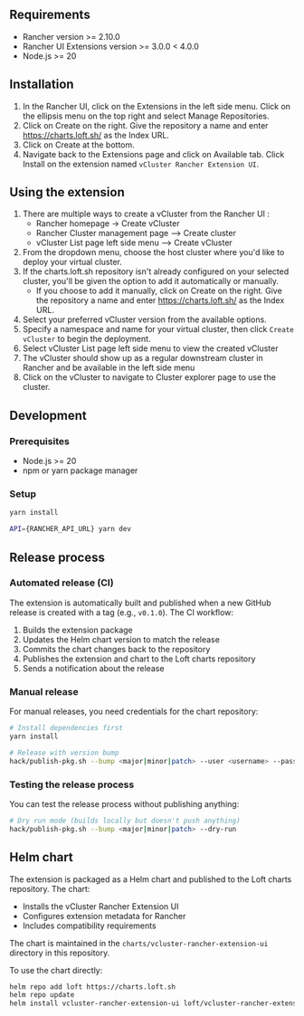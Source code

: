 ## Requirements

- Rancher version >= 2.10.0
- Rancher UI Extensions version >= 3.0.0 < 4.0.0
- Node.js >= 20

## Installation

1. In the Rancher UI, click on the Extensions in the left side menu. Click on the ellipsis menu on the top right and select Manage Repositories.
2. Click on Create on the right. Give the repository a name and enter https://charts.loft.sh/ as the Index URL.
3. Click on Create at the bottom.
4. Navigate back to the Extensions page and click on Available tab. Click Install on the extension named `vCluster Rancher Extension UI`.

## Using the extension

1. There are multiple ways to create a vCluster from the Rancher UI :
   - Rancher homepage -> Create vCluster
   - Rancher Cluster management page --> Create cluster
   - vCluster List page left side menu --> Create vCluster
2. From the dropdown menu, choose the host cluster where you'd like to deploy your virtual cluster.
3. If the charts.loft.sh repository isn't already configured on your selected cluster, you'll be given the option to add it automatically or manually.
   - If you choose to add it manually, click on Create on the right. Give the repository a name and enter https://charts.loft.sh/ as the Index URL.
4. Select your preferred vCluster version from the available options.
5. Specify a namespace and name for your virtual cluster, then click `Create vCluster` to begin the deployment.
6. Select vCluster List page left side menu to view the created vCluster
7. The vCluster should show up as a regular downstream cluster in Rancher and be available in the left side menu
8. Click on the vCluster to navigate to Cluster explorer page to use the cluster.

## Development

### Prerequisites

- Node.js >= 20
- npm or yarn package manager

### Setup

```bash
yarn install

API={RANCHER_API_URL} yarn dev
```

## Release process

### Automated release (CI)

The extension is automatically built and published when a new GitHub release is created with a tag (e.g., `v0.1.0`). The CI workflow:

1. Builds the extension package
2. Updates the Helm chart version to match the release
3. Commits the chart changes back to the repository
4. Publishes the extension and chart to the Loft charts repository
5. Sends a notification about the release

### Manual release

For manual releases, you need credentials for the chart repository:

```bash
# Install dependencies first
yarn install

# Release with version bump
hack/publish-pkg.sh --bump <major|minor|patch> --user <username> --password <password>
```

### Testing the release process

You can test the release process without publishing anything:

```bash
# Dry run mode (builds locally but doesn't push anything)
hack/publish-pkg.sh --bump <major|minor|patch> --dry-run
```

## Helm chart

The extension is packaged as a Helm chart and published to the Loft charts repository. The chart:

- Installs the vCluster Rancher Extension UI
- Configures extension metadata for Rancher
- Includes compatibility requirements

The chart is maintained in the `charts/vcluster-rancher-extension-ui` directory in this repository.

To use the chart directly:

```bash
helm repo add loft https://charts.loft.sh
helm repo update
helm install vcluster-rancher-extension-ui loft/vcluster-rancher-extension-ui
```
